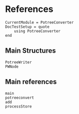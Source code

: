 # References
```@meta
CurrentModule = PotreeConverter
DocTestSetup = quote
    using PotreeConverter
end
```

## Main Structures
```@docs
PotreeWriter
PWNode
```

## Main references

```@docs
main
potreeconvert
add
processStore
```
